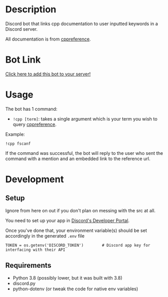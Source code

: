 # Description
Discord bot that links cpp documentation to user inputted keywords in a Discord server.

All documentation is from [cppreference](https://en.cppreference.com/w/).

# Bot Link
[Click here to add this bot to your server!](https://discord.com/api/oauth2/authorize?client_id=937797956340449351&permissions=275415026688&scope=bot)

# Usage
The bot has 1 command:
- `!cpp [term]`: takes a single argument which is your term you wish to query [cppreference](https://en.cppreference.com/w/).

Example:
```
!cpp fscanf
```
If the command was successful, the bot will reply to the user who sent the command with a mention and an embedded link to the reference url.

# Development
## Setup
Ignore from here on out if you don't plan on messing with the src at all.

You need to set up your app in [Discord's Developer Portal](https://discord.com/developers/applications). 

Once you've done that, your environment variable(s) should be set accordingly in the generated `.env` file
```python3
TOKEN = os.getenv('DISCORD_TOKEN')        # Discord app key for interfacing with their API
```

## Requirements
- Python 3.8 (possibly lower, but it was built with 3.8)
- discord.py
- python-dotenv (or tweak the code for native env variables)
